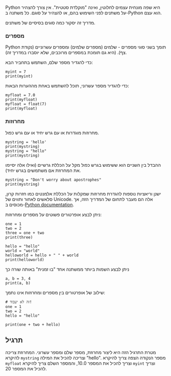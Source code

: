 Python היא שפה מונחית עצמים לחלוטין, ואינה "מוקלדת סטטית". אין צורך להצהיר על משתנים לפני השימוש בהם, או להצהיר על סוגם. כל משתנה ב-Python הוא עצם.

מדריך זה יסקור כמה סוגים בסיסיים של משתנים.

### מספרים
Python תומך בשני סוגי מספרים - שלמים (מספרים שלמים) ומספרים עשרוניים (נקודת צף). (היא גם תומכת במספרים מרוכבים, שלא יוסברו במדריך זה).

כדי להגדיר מספר שלם, השתמש בתחביר הבא:

    myint = 7
    print(myint)

כדי להגדיר מספר עשרוני, תוכל להשתמש באחת מההערות הבאות:

    myfloat = 7.0
    print(myfloat)
    myfloat = float(7)
    print(myfloat)

### מחרוזות

מחרוזות מוגדרות או עם גרש יחיד או עם גרש כפול.

    mystring = 'hello'
    print(mystring)
    mystring = "hello"
    print(mystring)

ההבדל בין השניים הוא ששימוש בגרש כפול מקל על הכללת גרשיים (ואילו אלה יסיימו את המחרוזת אם משתמשים בגרש יחיד).

    mystring = "Don't worry about apostrophes"
    print(mystring)
    
ישנן וריאציות נוספות להגדרת מחרוזות שמקלות על הכללת אלמנטים כמו חזרות קרון, סלאשים לאחור ותווים של Unicode. אלה הם מעבר לתחום של המדריך הזה, אך מכוסים ב-[Python documentation](http://docs.python.org/tutorial/introduction.html#strings "Strings in Python Tutorial").

ניתן לבצע אופרטורים פשוטים על מספרים ומחרוזות:

    one = 1
    two = 2
    three = one + two
    print(three)

    hello = "hello"
    world = "world"
    helloworld = hello + " " + world
    print(helloworld)

ניתן לבצע השמות ביותר ממשתנה אחד "בו זמנית" באותה שורה כך

    a, b = 3, 4
    print(a, b)

שילוב של אופרטורים בין מספרים ומחרוזות אינו נתמך:

    # זה לא יעבוד!
    one = 1
    two = 2
    hello = "hello"
    
    print(one + two + hello)


תרגיל
--------

מטרת התרגיל הזה היא ליצור מחרוזת, מספר שלם ומספר עשרוני. המחרוזת צריכה להיקרא `mystring` וצריכה להכיל את המילה "hello". מספר הנקודה הצפה צריך להיקרא `myfloat` וצריך להכיל את המספר 10.0, והמספר השלם צריך להיקרא `myint` וצריך להכיל את המספר 20.